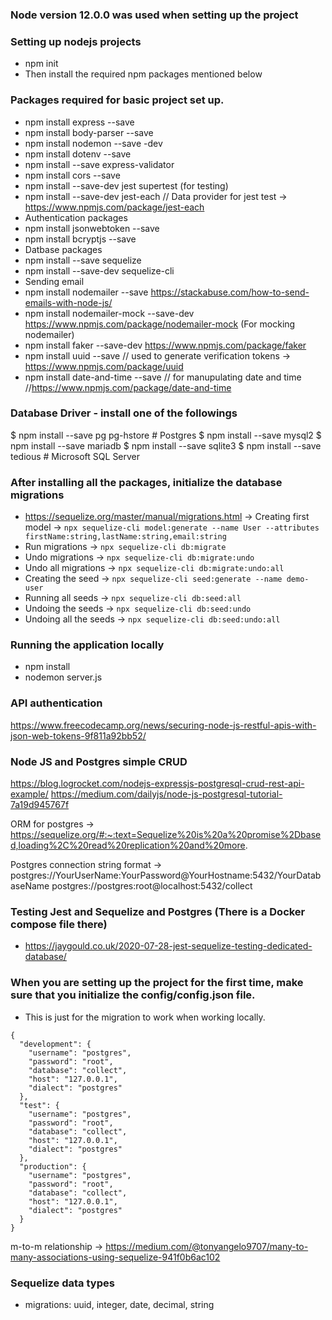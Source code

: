 ### Node version 12.0.0 was used when setting up the project

### Setting up nodejs projects
- npm init
- Then install the required npm packages mentioned below

### Packages required for basic project set up.
- npm install express --save
- npm install body-parser --save
- npm install nodemon --save -dev
- npm install dotenv --save
- npm install --save express-validator
- npm install cors --save
- npm install --save-dev jest supertest (for testing)
- npm install --save-dev jest-each // Data provider for jest test -> https://www.npmjs.com/package/jest-each
- Authentication packages
- npm install jsonwebtoken --save
- npm install bcryptjs --save
- Datbase packages
- npm install --save sequelize
- npm install --save-dev sequelize-cli
- Sending email
- npm install nodemailer --save https://stackabuse.com/how-to-send-emails-with-node-js/
- npm install nodemailer-mock --save-dev https://www.npmjs.com/package/nodemailer-mock (For mocking nodemailer)
- npm install faker --save-dev https://www.npmjs.com/package/faker
- npm install uuid --save // used to generate verification tokens -> https://www.npmjs.com/package/uuid
- npm install date-and-time --save // for manupulating date and time //https://www.npmjs.com/package/date-and-time

### Database Driver - install one of the followings
$ npm install --save pg pg-hstore # Postgres
$ npm install --save mysql2
$ npm install --save mariadb
$ npm install --save sqlite3
$ npm install --save tedious # Microsoft SQL Server

### After installing all the packages, initialize the database migrations
- https://sequelize.org/master/manual/migrations.html
-> Creating first model -> `npx sequelize-cli model:generate --name User --attributes firstName:string,lastName:string,email:string`
- Run migrations -> `npx sequelize-cli db:migrate`
- Undo migrations -> `npx sequelize-cli db:migrate:undo`
- Undo all migrations -> `npx sequelize-cli db:migrate:undo:all`
- Creating the seed -> `npx sequelize-cli seed:generate --name demo-user`
- Running all seeds -> `npx sequelize-cli db:seed:all`
- Undoing the seeds -> `npx sequelize-cli db:seed:undo`
- Undoing all the seeds -> `npx sequelize-cli db:seed:undo:all`

### Running the application locally
- npm install
- nodemon server.js

### API authentication
https://www.freecodecamp.org/news/securing-node-js-restful-apis-with-json-web-tokens-9f811a92bb52/

### Node JS and Postgres simple CRUD
https://blog.logrocket.com/nodejs-expressjs-postgresql-crud-rest-api-example/
https://medium.com/dailyjs/node-js-postgresql-tutorial-7a19d945767f

ORM for postgres -> https://sequelize.org/#:~:text=Sequelize%20is%20a%20promise%2Dbased,loading%2C%20read%20replication%20and%20more.

Postgres connection string format -> postgres://YourUserName:YourPassword@YourHostname:5432/YourDatabaseName
postgres://postgres:root@localhost:5432/collect

### Testing Jest and Sequelize and Postgres (There is a Docker compose file there)
- https://jaygould.co.uk/2020-07-28-jest-sequelize-testing-dedicated-database/

### When you are setting up the project for the first time, make sure that you initialize the config/config.json file.
- This is just for the migration to work when working locally.
```
{
  "development": {
    "username": "postgres",
    "password": "root",
    "database": "collect",
    "host": "127.0.0.1",
    "dialect": "postgres"
  },
  "test": {
    "username": "postgres",
    "password": "root",
    "database": "collect",
    "host": "127.0.0.1",
    "dialect": "postgres"
  },
  "production": {
    "username": "postgres",
    "password": "root",
    "database": "collect",
    "host": "127.0.0.1",
    "dialect": "postgres"
  }
}
```

m-to-m relationship -> https://medium.com/@tonyangelo9707/many-to-many-associations-using-sequelize-941f0b6ac102

### Sequelize data types
- migrations: uuid, integer, date, decimal, string
